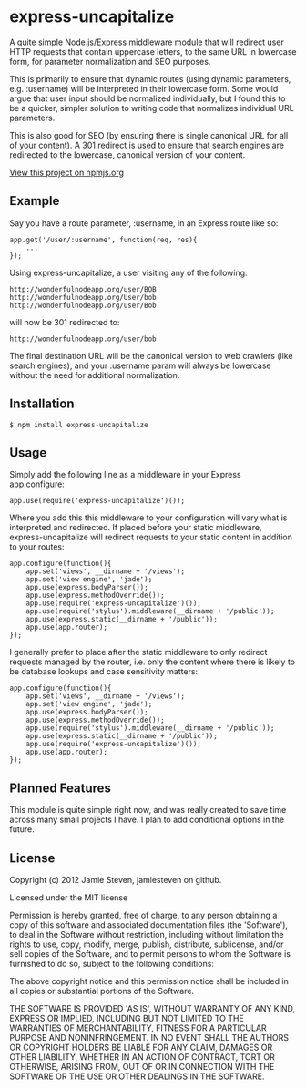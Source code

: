 express-uncapitalize
====================

A quite simple Node.js/Express middleware module that will redirect user HTTP requests that contain uppercase letters, to the same URL in lowercase form, for parameter normalization and SEO purposes.

This is primarily to ensure that dynamic routes (using dynamic parameters, e.g. :username) will be interpreted in their lowercase form. Some would argue that user input should be normalized individually, but I found this to be a quicker, simpler  solution to writing code that normalizes individual URL parameters.

This is also good for SEO (by ensuring there is single canonical URL for all of your content). A 301 redirect is used to ensure that search engines are redirected to the lowercase, canonical version of your content.

[View this project on npmjs.org](https://npmjs.org/package/express-uncapitalize)

Example
-------

Say you have a route parameter, :username, in an Express route like so:

    app.get('/user/:username', function(req, res){
        ...
    });

Using express-uncapitalize, a user visiting any of the following:

    http://wonderfulnodeapp.org/user/BOB
    http://wonderfulnodeapp.org/User/bob
    http://wonderfulnodeapp.org/user/Bob
    
will now be 301 redirected to:

    http://wonderfulnodeapp.org/user/bob
    
The final destination URL will be the canonical version to web crawlers (like search engines), and your :username param will always be lowercase without the need for additional normalization.

Installation
------------
    
    $ npm install express-uncapitalize

Usage
-----

Simply add the following line as a middleware in your Express app.configure:

    app.use(require('express-uncapitalize')());

Where you add this this middleware to your configuration will vary what is interpreted and redirected. If placed before your static middleware, express-uncapitalize will redirect requests to your static content in addition to your routes:

    app.configure(function(){
        app.set('views', __dirname + '/views');
        app.set('view engine', 'jade');
        app.use(express.bodyParser());
        app.use(express.methodOverride());
        app.use(require('express-uncapitalize')());
        app.use(require('stylus').middleware(__dirname + '/public'));
        app.use(express.static(__dirname + '/public'));
        app.use(app.router);
    });
    
I generally prefer to place after the static middleware to only redirect requests managed by the router, i.e. only the content where there is likely to be database lookups and case sensitivity matters:

    app.configure(function(){
        app.set('views', __dirname + '/views');
        app.set('view engine', 'jade');
        app.use(express.bodyParser());
        app.use(express.methodOverride());
        app.use(require('stylus').middleware(__dirname + '/public'));
        app.use(express.static(__dirname + '/public'));
        app.use(require('express-uncapitalize')());
        app.use(app.router);
    });

Planned Features
----------------

This module is quite simple right now, and was really created to save time across many small projects I have. I plan to add conditional options in the future.

License 
-------

Copyright (c) 2012 Jamie Steven, jamiesteven on github.

Licensed under the MIT license

Permission is hereby granted, free of charge, to any person obtaining a copy of this software and associated documentation files (the 'Software'), to deal in the Software without restriction, including without limitation the rights to use, copy, modify, merge, publish, distribute, sublicense, and/or sell copies of the Software, and to permit persons to whom the Software is furnished to do so, subject to the following conditions:

The above copyright notice and this permission notice shall be included in all copies or substantial portions of the Software.

THE SOFTWARE IS PROVIDED 'AS IS', WITHOUT WARRANTY OF ANY KIND, EXPRESS OR IMPLIED, INCLUDING BUT NOT LIMITED TO THE WARRANTIES OF MERCHANTABILITY, FITNESS FOR A PARTICULAR PURPOSE AND NONINFRINGEMENT. IN NO EVENT SHALL THE AUTHORS OR COPYRIGHT HOLDERS BE LIABLE FOR ANY CLAIM, DAMAGES OR OTHER LIABILITY, WHETHER IN AN ACTION OF CONTRACT, TORT OR OTHERWISE, ARISING FROM, OUT OF OR IN CONNECTION WITH THE SOFTWARE OR THE USE OR OTHER DEALINGS IN THE SOFTWARE.